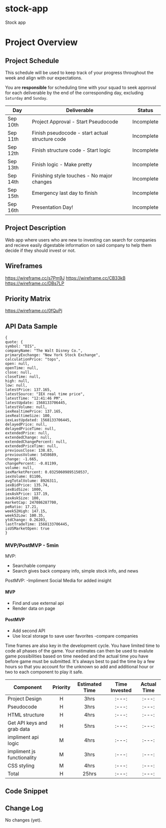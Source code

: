 # stock-app
Stock app

# Project Overview

## Project Schedule

This schedule will be used to keep track of your progress throughout the week and align with our expectations.  

You are **responsible** for scheduling time with your squad to seek approval for each deliverable by the end of the corresponding day, excluding `Saturday` and `Sunday`.

|  Day | Deliverable | Status
|---|---| ---|
|Sep 10th| Project Approval - Start Pseudocode | Incomplete
|Sep 11th| Finish pseudocode - start actual structure code  | Incomplete
|Sep 12th| Finish structure code - Start logic | Incomplete
|Sep 13th| Finish logic - Make pretty | Incomplete
|Sep 14th| Finishing style touches - No major changes  | Incomplete
|Sep 15th| Emergency last day to finish | Incomplete
|Sep 16th| Presentation Day! | Incomplete


## Project Description

Web app where users who are new to investing can search for companies and recieve easily digestable information on said company to help them decide if they should invest or not.

## Wireframes

https://wireframe.cc/s7Pm9J
https://wireframe.cc/CB33kB
https://wireframe.cc/DBs7LP

## Priority Matrix

https://wireframe.cc/0fQuPj

## API Data Sample
```
{
quote: {
symbol: "DIS",
companyName: "The Walt Disney Co.",
primaryExchange: "New York Stock Exchange",
calculationPrice: "tops",
open: null,
openTime: null,
close: null,
closeTime: null,
high: null,
low: null,
latestPrice: 137.165,
latestSource: "IEX real time price",
latestTime: "12:41:46 PM",
latestUpdate: 1568133706445,
latestVolume: null,
iexRealtimePrice: 137.165,
iexRealtimeSize: 100,
iexLastUpdated: 1568133706445,
delayedPrice: null,
delayedPriceTime: null,
extendedPrice: null,
extendedChange: null,
extendedChangePercent: null,
extendedPriceTime: null,
previousClose: 138.83,
previousVolume: 5458689,
change: -1.665,
changePercent: -0.01199,
volume: null,
iexMarketPercent: 0.03250609895150537,
iexVolume: 81106,
avgTotalVolume: 8926311,
iexBidPrice: 135.74,
iexBidSize: 1000,
iexAskPrice: 137.19,
iexAskSize: 100,
marketCap: 247086287700,
peRatio: 17.21,
week52High: 147.15,
week52Low: 100.35,
ytdChange: 0.26203,
lastTradeTime: 1568133706445,
isUSMarketOpen: true
}
```


### MVP/PostMVP - 5min

MVP: 
- Searchable company
- Search gives back company info, simple stock info, and news

PostMVP:
-Impliment Social Media for added insight 

#### MVP 

- Find and use external api 
- Render data on page 

#### PostMVP 

- Add second API
- Use local storage to save user favorites
-compare companies


Time frames are also key in the development cycle.  You have limited time to code all phases of the game.  Your estimates can then be used to evalute game possibilities based on time needed and the actual time you have before game must be submitted. It's always best to pad the time by a few hours so that you account for the unknown so add and additional hour or two to each component to play it safe.

| Component | Priority | Estimated Time | Time Invested | Actual Time |
| --- | :---: |  :---: | :---: | :---: |
| Project Design | H | 3hrs| :---: | :---: |
| Pseudocode | H | 3hrs| :---: | :---: |
| HTML structure | H | 4hrs| :---: | :---: |
| Get API keys and grab data | H | 5hrs| :---: | :---: |
| impliment api logic | M | 4hrs| :---: | :---: |
| impliment js functionality | M | 3hrs| :---: | :---: |
| CSS styling | M | 4hrs| :---: | :---: |
| Total | H | 25hrs| :---: | :---: |


## Code Snippet


## Change Log
 No changes (yet).
